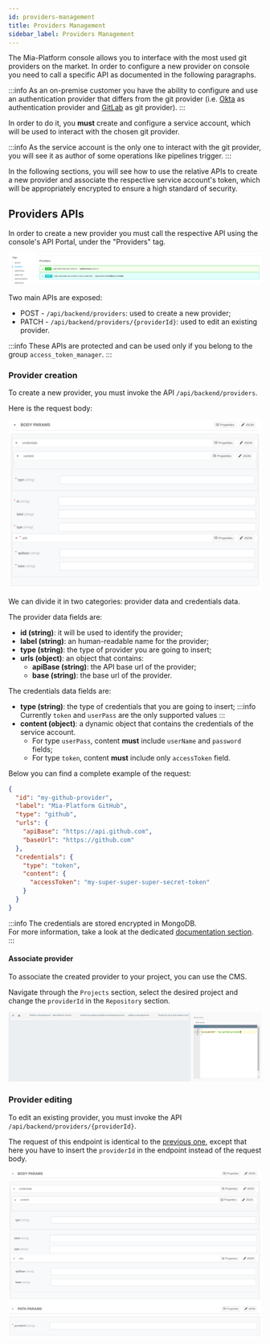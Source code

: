 ```yaml
---
id: providers-management
title: Providers Management
sidebar_label: Providers Management
---
```


The Mia-Platform console allows you to interface with the most used git providers on the market. In order to configure a new provider on console you need to call a specific API as documented in the following paragraphs.

:::info
As an on-premise customer you have the ability to configure and use an authentication provider that differs from the git provider (i.e. [Okta](https://www.okta.com/) as authentication provider and [GitLab](https://gitlab.com/) as git provider).
:::

In order to do it, you **must** create and configure a service account, which will be used to interact with the chosen git provider.

:::info
As the service account is the only one to interact with the git provider, you will see it as author of some operations like pipelines trigger.
:::

In the following sections, you will see how to use the relative APIs to create a new provider and associate the respective service account's token, which will be appropriately encrypted to ensure a high standard of security.

## Providers APIs

In order to create a new provider you must call the respective API using the console's API Portal, under the "Providers" tag. 

![Providers tag](./img/providers-tag.png)

Two main APIs are exposed:
- POST - `/api/backend/providers`: used to create a new provider;
- PATCH - `/api/backend/providers/{providerId}`: used to edit an existing provider.

:::info
These APIs are protected and can be used only if you belong to the group `access_token_manager`.
:::


### Provider creation

To create a new provider, you must invoke the API `/api/backend/providers`.

Here is the request body:

![Providers creation body](./img/provider-body.png)

We can divide it in two categories: provider data and credentials data.

The provider data fields are:
- **id (string)**: it will be used to identify the provider;
- **label (string)**: an human-readable name for the provider;
- **type (string)**: the type of provider you are going to insert;
- **urls (object)**: an object that contains:
  - **apiBase (string)**: the API base url of the provider;
  - **base (string)**: the base url of the provider.


The credentials data fields are:
- **type (string)**: the type of credentials that you are going to insert;
:::info
Currently `token` and `userPass` are the only supported values
:::
- **content (object)**: a dynamic object that contains the credentials of the service account.
  - For type `userPass`, content **must** include `userName` and `password` fields;
  - For type `token`, content **must** include only `accessToken` field.


Below you can find a complete example of the request:

```json
{
  "id": "my-github-provider",
  "label": "Mia-Platform GitHub",
  "type": "github",
  "urls": {
    "apiBase": "https://api.github.com",
    "baseUrl": "https://github.com"
  },
  "credentials": {
    "type": "token",
    "content": {
      "accessToken": "my-super-super-super-secret-token"
    }
  }
}
```

:::info
The credentials are stored encrypted in MongoDB.  
For more information, take a look at the dedicated [documentation section](../../runtime_suite/crud-service/encryption_configuration).
:::

#### Associate provider

To associate the created provider to your project, you can use the CMS.

Navigate through the `Projects` section, select the desired project and change the `providerId` in the `Repository` section.

![Insert providerId](./img/providers-cms.png)

### Provider editing

To edit an existing provider, you must invoke the API `/api/backend/providers/{providerId}`.

The request of this endpoint is identical to the [previous one](#associate-provider), except that here you have to insert the `providerId` in the endpoint instead of the request body.

![Provider editing request body](./img/provider-edit-body.png)
